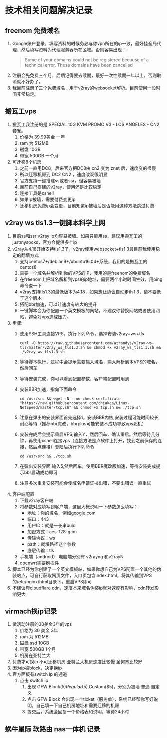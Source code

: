 # 技术相关问题解决记录

## freenom 免费域名

1. Google账户登录，填写资料的时候务必与你vpn所在的ip一致，最好挂全局代理，然后填写资料为代理服务器所在区域。否则容易出现：
   > Some of your domains could not be registered because of a technical error. These domains have been cancelled
2. 注册会先免费三个月，后期记得要去续期，最好一次性续期一年以上，否则取消就不好办了。
3. 我目前注册了三个免费域名，用于v2ray的websocket解析。目前使用一段时间非常稳定。

## 搬瓦工vps

1. 搬瓦工我注册的是 SPECIAL 10G KVM PROMO V3 - LOS ANGELES - CN2 套餐。
   1. 价格为 39.99美金 一年
   2. ram 为 512MB
   3. 磁盘 10GB
   4. 带宽 500GB 一个月
2. 可迁移8个机房
   1. 之前一直用DC8，后来官方把DC8由 cn2 变为 znet 后，速度变的很慢
   2. 所以迁移机房到 DC3 CN2 ，速度改观很明显
   3. 官方支持一键搭建ss或者ssr，但容易被墙
   4. 目前自己搭建的v2ray，使用还是比较稳定
   5. 连接工具是xshell
   6. 如果ip被墙，需要付费变更ip
   7. 迁移机房免费ip会变更，目前知道ip被墙后是否能用这种方法跳过付费

## v2ray ws tls1.3一键脚本科学上网

1. 目前ss和ssr v2ray ip均容易被墙。如果只能用ss，建议用搬瓦工的justmysocks，官方会提供多个ip
2. v2ray从4.18开始支持tls1.3了，v2ray使用websocket+tls1.3最目前我使用稳定的翻墙方式
   1. 支持centos7+/debian9+/ubuntu16.04+系统，我用的是搬瓦工的centos8
   2. 需要一个域名并解析到你的VPS的IP，我用的是freenom的免费域名
   3. 在freenom上把域名解析到vps的ip地址，需要两个小时时间生效，用ping命令查一下
   4. v2ray支持tls1.3的最低版本为4.18，如果想让协议自动走tls1.3，请不要低于这个版本
   5. 搭配bbr加速，可以让速度有较大的提升
   6. 一键脚本会为你配置一个英文模板的网站，不建议你替换网站或者使用网站，避免对vps造成压力。
3. 步骤:
   1. 使用SSH工具连接VPS，执行下列命令，选择安装v2ray+ws+tls
        >
       ``` shell
       curl -O https://raw.githubusercontent.com/atrandys/v2ray-ws-tls/master/v2ray_ws_tls1.3.sh && chmod +x v2ray_ws_tls1.3.sh && ./v2ray_ws_tls1.3.sh
       ```

   2. 等待脚本执行，过程中会提示需要输入域名，输入解析到本VPS的域名，然后回车
   3. 等待安装完成，你可以看到配置参数，客户端配置时用到
   4. 安装BBR加速，指向下面命令
        >
       ``` shell
      cd /usr/src && wget -N --no-check-certificate "https://raw.githubusercontent.com/chiakge/Linux-NetSpeed/master/tcp.sh" && chmod +x tcp.sh && ./tcp.sh
       ```

   5. 注意在弹出的安装界面首先选择1，安装BBR内核,安装过程可能时间较长,耐心等待（推荐bbr魔改，bbrplus可能安装不成功导致vps死机）
   6. 安装完成后会提示重启VPS,输入Y，然后回车，确认重启。然后等待几分钟，再使用xshell连接vps（连接方法是点软件上打开，找到之前保存的连接，然后点连接）登陆后执行下列命令
        >
       ``` shell
      cd /usr/src && ./tcp.sh
       ```

   7. 在弹出安装界面,输入5,然后回车，使用BBR魔改版加速，等待安装完成提示bbr启动成功即可
   8. 注意多次重复安装可能会使域名申请证书出错，不要出错误一直重试
4. 客户端配置
   1. 下载v2ray客户端
   2. 将参数对应填写到客户端，这里大概说明一下参数怎么填写：
      * 地址：你的域名，例如google.com
      * 端口：443
      * 用户ID：就是一长串uuid
      * 加密方式：aes-128-gcm
      * 传输协议：ws
      * path：就填路径这个参数
      * 底层传输：tls    
   3. 手机端（android） 电脑端分别有 v2rayng 和v2rayN
   4. openwrt需要刷插件
5. 脚本已经为你创建了一个英文模板站，如果你想自己为VPS配置一个其他的伪装站点，可自行获取网页文件，入口页包含index.html，将其传输到VPS的/etc/nginx/html目录下，重启VPS即可
6. 不建议套cloudflare cdn，速度本来域名伪装ip就对速度有影响，cdn转发影响更大

## virmach换ip记录

1. 做活动注册的30美金3年的vps
   1. 价格为 30 美金 3年
   2. ram 为 512MB
   3. 磁盘 ssd 10GB
   4. 带宽 500GB 1个月
   5. 机房在亚特兰大
2. 付费才可换ip 不可迁移机房 亚特兰大机房速度比较慢 圣何塞比较好
3. 因为ip被block，决定换ip
4. 官方面板有switch ip 的通道
   1. 点击 switch ip
      1. 出现 GFW Block($5) Regular($5) Custom($5)，分别为被墙 普通 自定义
      2. 点击 GFW Block 会出现一个ticket（服务单），系统已经帮你写好说明，自己填一下自己机房地址和需要迁移的机房
      3. 提交后，系统会回复一个价格表和说明，等待24小时


## 蜗牛星际 软路由 nas一体机 记录